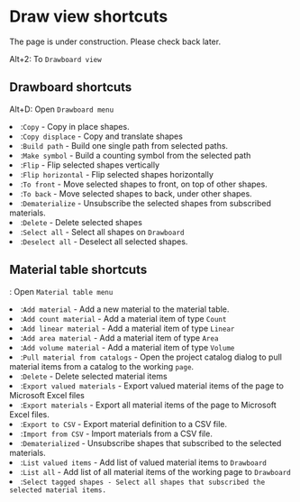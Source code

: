 # Draw view shortcuts

<p>
The page is under construction. Please check back later.
</p>

<shortcut>Alt+2</shortcut>: To <code>Drawboard view</code>

## Drawboard shortcuts

<shortcut>Alt+D</shortcut>: Open <code>Drawboard menu</code>

<list>
<li><shortcut></shortcut>:<code>Copy</code> - Copy in place shapes.</li>
<li><shortcut></shortcut>:<code>Copy displace</code> - Copy and translate shapes</li>
<li><shortcut></shortcut>:<code>Build path</code> - Build one single path from selected paths.</li>
<li><shortcut></shortcut>:<code>Make symbol</code> - Build a counting symbol from the selected path</li>
<li><shortcut></shortcut>:<code>Flip</code> - Flip selected shapes vertically</li>
<li><shortcut></shortcut>:<code>Flip horizontal</code> - Flip selected shapes horizontally</li>
<li><shortcut></shortcut>:<code>To front</code> - Move selected shapes to front, on top of other shapes.</li>
<li><shortcut></shortcut>:<code>To back</code> - Move selected shapes to back, under other shapes.</li>
<li><shortcut></shortcut>:<code>Dematerialize</code> - Unsubscribe the selected shapes from subscribed materials.</li>
<li><shortcut></shortcut>:<code>Delete</code> - Delete selected shapes</li>
<li><shortcut></shortcut>:<code>Select all</code> - Select all shapes on <code>Drawboard</code></li>
<li><shortcut></shortcut>:<code>Deselect all</code> - Deselect all selected shapes.</li>
</list>

## Material table shortcuts

<shortcut></shortcut>: Open <code>Material table menu</code>

<list>
<li><shortcut></shortcut>:<code>Add material</code> - Add a new material to the material table.
    <list>
    <li><shortcut></shortcut>:<code>Add count material</code> - Add a material item of type <code>Count</code></li>
    <li><shortcut></shortcut>:<code>Add linear material</code> - Add a material item of type <code>Linear</code></li>
    <li><shortcut></shortcut>:<code>Add area material</code> - Add a material item of type <code>Area</code></li>
    <li><shortcut></shortcut>:<code>Add volume material</code> - Add a material item of type <code>Volume</code></li>
    </list>
</li>
<li><shortcut></shortcut>:<code>Pull material from catalogs</code> - Open the project catalog dialog to pull material items from a catalog to the working <code>page</code>.</li>
<li><shortcut></shortcut>:<code>Delete</code> - Delete selected material items</li>
<li><shortcut></shortcut>:<code>Export valued materials</code> - Export valued material items of the page to Microsoft Excel files</li>
<li><shortcut></shortcut>:<code>Export materials</code> - Export all material items of the page to Microsoft Excel files.</li>
<li><shortcut></shortcut>:<code>Export to CSV</code> - Export material definition to a CSV file.</li>
<li><shortcut></shortcut>:<code>Import from CSV</code> - Import materials from a CSV file.</li>
<li><shortcut></shortcut>:<code>Dematerialized</code> - Unsubscribe shapes that subscribed to the selected materials.</li>
<li><shortcut></shortcut>:<code>List valued items</code> - Add list of valued material items to <code>Drawboard</code></li>
<li><shortcut></shortcut>:<code>List all</code> - Add list of all material items of the working page to <code>Drawboard</code></li>
<li><shortcut></shortcut>:<code>Select tagged shapes - Select all shapes that subscribed the selected material items.</code></li>
</list>


